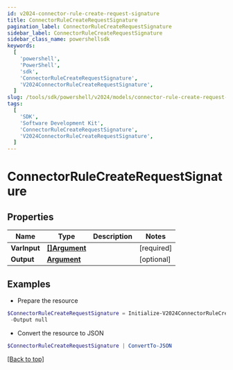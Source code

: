 ```yaml
---
id: v2024-connector-rule-create-request-signature
title: ConnectorRuleCreateRequestSignature
pagination_label: ConnectorRuleCreateRequestSignature
sidebar_label: ConnectorRuleCreateRequestSignature
sidebar_class_name: powershellsdk
keywords:
  [
    'powershell',
    'PowerShell',
    'sdk',
    'ConnectorRuleCreateRequestSignature',
    'V2024ConnectorRuleCreateRequestSignature',
  ]
slug: /tools/sdk/powershell/v2024/models/connector-rule-create-request-signature
tags:
  [
    'SDK',
    'Software Development Kit',
    'ConnectorRuleCreateRequestSignature',
    'V2024ConnectorRuleCreateRequestSignature',
  ]
---
```


# ConnectorRuleCreateRequestSignature

## Properties

| Name         | Type                       | Description | Notes      |
| ------------ | -------------------------- | ----------- | ---------- |
| **VarInput** | [**[]Argument**](argument) |             | [required] |
| **Output**   | [**Argument**](argument)   |             | [optional] |

## Examples

- Prepare the resource

```powershell
$ConnectorRuleCreateRequestSignature = Initialize-V2024ConnectorRuleCreateRequestSignature  -VarInput null `
 -Output null
```

- Convert the resource to JSON

```powershell
$ConnectorRuleCreateRequestSignature | ConvertTo-JSON
```

[[Back to top]](#)
